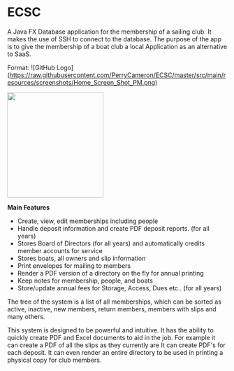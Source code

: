 # ECSC

A Java FX Database application for the membership of a sailing club.  It makes the use of SSH to connect to the database.  The purpose of the app is to give
the membership of a boat club a local Application as an alternative to SaaS.

Format: ![GitHub Logo] (https://raw.githubusercontent.com/PerryCameron/ECSC/master/src/main/resources/screenshots/Home_Screen_Shot_PM.png)

<p>
    <img src="https://raw.githubusercontent.com/PerryCameron/ECSC/master/src/main/resources/screenshots/Home_Screen_Shot_PM.png" width="220" height="240" />
</p>


<b>Main Features</b>
* Create, view, edit memberships including people 
* Handle deposit information and create PDF deposit reports. (for all years)
* Stores Board of Directors (for all years) and automatically credits member accounts for service
* Stores boats, all owners and slip information
* Print envelopes for mailing to members
* Render a PDF version of a directory on the fly for annual printing
* Keep notes for membership, people, and boats
* Store/update annual fees for Storage, Access, Dues etc.. (for all years)


The tree of the system is a list of all memberships, which can be sorted as active, inactive, new members, return members, members with slips and many others.

This system is designed to be powerful and intuitive.  It has the ability to quickly create PDF and Excel documents to aid in the job.  For example it can create a PDF of all the slips as they currently are
It can create PDF's for each deposit.  It can even render an entire directory to be used in printing a physical copy for club members.
  
